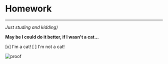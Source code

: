 # Homework

***

*Just studing and kidding)*

**May be I could do it better, if I wasn't a cat...**

[x] I'm a cat!
[ ] I'm not a cat!

![proof](https://s3.amazonaws.com/theoatmeal-img/thumbnails/cat_vs_internet_big_no_text.png)
